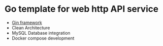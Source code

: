 # Go template for web http API service

- [Gin framework](https://github.com/gin-gonic/gin)
- Clean Architecture
- MySQL Database integration
- Docker compose development
